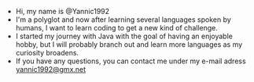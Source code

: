 - Hi, my name is @Yannic1992
- I'm a polyglot and now after learning several languages spoken by humans, I want to learn coding to get a new kind of challenge. 
- I started my journey with Java with the goal of having an enjoyable hobby, but I will probably branch out and learn more languages as my curiosity broadens.
- If you have any questions, you can contact me under my e-mail adress yannic1992@gmx.net

<!---
Yannic1992/Yannic1992 is a ✨ special ✨ repository because its `README.md` (this file) appears on your GitHub profile.
You can click the Preview link to take a look at your changes.
--->
